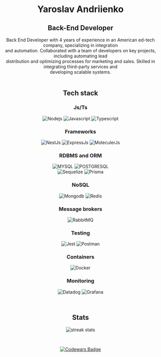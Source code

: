 <h1 align="center">
  Yaroslav Andriienko
</h1>

<h2 align="center">
  Back-End Developer 
</h2>

<div align=center>
  Back End Developer with 4 years of experience in an American ed-tech company, specializing in integration<br>
  and automation. Collaborated with a team of developers on key projects, including automating lead<br>
  distribution and optimizing processes for marketing and sales. Skilled in integrating third-party services and<br>
  developing scalable systems.
</div>

<br>

<h2 align="center">
  Tech stack
</h2>

<h3 align="center">
  Js/Ts 
</h3>

<div align="center" width="200px">
  
  ![Nodejs](https://img.shields.io/badge/-Nodejs-3C873A?style=for-the-badge&labelColor=black&logo=node.js&logoColor=3C873A)
  ![Javascript](https://img.shields.io/badge/-Javascript-F0DB4F?style=for-the-badge&labelColor=black&logo=javascript&logoColor=F0DB4F)
  ![Typescript](https://img.shields.io/badge/-Typescript-007acc?style=for-the-badge&labelColor=black&logo=typescript&logoColor=007acc)

</div>

<h3 align="center">
  Frameworks 
</h3>

<div align="center" width="200px">

  ![NestJs](https://img.shields.io/badge/-Nest-A2223B?style=for-the-badge&labelColor=black&logo=nestjs&logoColor=A2223B)
  ![ExpressJs](https://img.shields.io/badge/-Express-ffffff?style=for-the-badge&labelColor=black&logo=express&logoColor=white)
  ![MoleculerJs](https://img.shields.io/badge/-Moleculer-0e83cd?style=for-the-badge&labelColor=black&logo=moleculer&logoColor=0e83cd)

</div>

<h3 align="center">
  RDBMS and ORM
</h3>

<div align="center" width="200px">

  ![MYSQL](https://img.shields.io/badge/-MYSQL-f29111?style=for-the-badge&labelColor=black&logo=mysql&logoColor=#00758f)
  ![POSTGRESQL](https://img.shields.io/badge/-POSTGRESQL-008bb9?style=for-the-badge&labelColor=black&logo=postgresql&logoColor=#0064a5)  
  ![Sequelize](https://img.shields.io/badge/-Sequelize-52B0E7?style=for-the-badge&labelColor=black&logo=sequelize&logoColor=#52B0E7)
  ![Prisma](https://img.shields.io/badge/-Prisma-2D3748?style=for-the-badge&labelColor=black&logo=prisma&logoColor=#2D3748)

</div>

<h3 align="center">
  NoSQL
</h3>

<div align="center" width="200px">

  ![Mongodb](https://img.shields.io/badge/-MongoDb-47A248?style=for-the-badge&labelColor=black&logo=mongodb&logoColor=#47A248)
  ![Redis](https://img.shields.io/badge/-Redis-D82C20?style=for-the-badge&labelColor=black&logo=redis&logoColor=#A41E11)

</div>

<h3 align="center">
  Message brokers
</h3>

<div align="center" width="200px">

  ![RabbitMQ](https://img.shields.io/badge/-RabbitMQ-FF6600?style=for-the-badge&labelColor=black&logo=rabbitmq&logoColor=#FF6600)

</div>

<h3 align="center">
  Testing
</h3>


<div align="center" width="200px">

  ![Jest](https://img.shields.io/badge/-Jest-C21325?style=for-the-badge&labelColor=black&logo=jest&logoColor=#C21325)
  ![Postman](https://img.shields.io/badge/-Postman-FF6C37?style=for-the-badge&labelColor=black&logo=postman&logoColor=#FF6C37)

</div>

<h3 align="center">
  Containers
</h3>

<div align="center" width="200px">
  
  ![Docker](https://img.shields.io/badge/-Docker-2496ED?style=for-the-badge&labelColor=black&logo=docker&logoColor=#2496ED)

</div>


<h3 align="center">
  Monitoring
</h3>

<div align="center" width="200px">

  ![Datadog](https://img.shields.io/badge/-Datadog-632CA6?style=for-the-badge&labelColor=black&logo=datadog&logoColor=#632CA6)
  ![Grafana](https://img.shields.io/badge/-Grafana-F46800?style=for-the-badge&labelColor=black&logo=grafana&logoColor=#F46800)

</div>


<br>

<h2 align="center">
  Stats
</h2>

<div align="center" width="200px">

  ![streak stats](https://github-readme-streak-stats.herokuapp.com/?user=ogsevko&theme=onedark&hide_border=true)
  
  <br>
  
  <a align="center" href="https://codewars.com/users/ogsevko">
   
  ![Codewars Badge](https://www.codewars.com/users/ogsevko/badges/large)
    
  </a>

</div>

